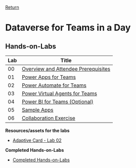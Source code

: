 [Return](../README.md)

# Dataverse for Teams in a Day

## Hands-on-Labs

| Lab | Title |
| --- | --- |
| 00 | [Overview and Attendee Prerequisites](./Lab%2000-%20Overview%20and%20Attendee%20Prerequisites.pdf) |
| 01 | [Power Apps for Teams](./Lab%2001%20-%20Power%20Apps%20for%20Teams.pdf)|
| 02 | [Power Automate for Teams](./Lab%2002%20-%20Power%20Automate%20for%20Teams.pdf)|
| 03 | [Power Virtual Agents for Teams](./Lab%2003%20-%20Power%20Virtual%20Agents%20for%20Teams.pdf)|
| 04 | [Power BI for Teams (Optional)](./Lab%2004%20-%20Power%20BI%20for%20Teams%20(Optional).pdf)|
| 05 | [Sample Apps](./Lab%2005%20-%20Sample%20Apps.pdf)|
| 06 | [Collaboration Exercise](./Lab%2006%20-%20Collaboration%20Exercise.pdf)|

**Resources/assets for the labs**
 - [Adaptive Card - Lab 02](./Adaptive%20Card-%20Lab%202.txt)

**Completed Hands-on-Labs**
 - [Completed Hands-on-Labs](./Completed%20Modules.zip)